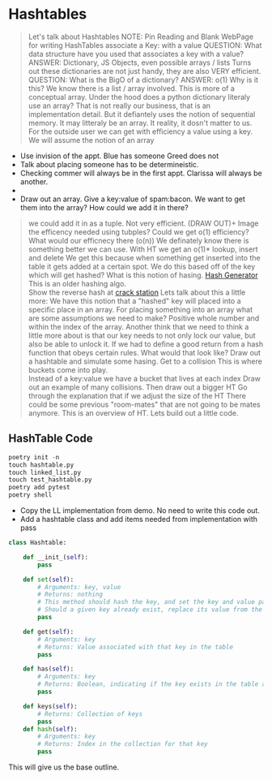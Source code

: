 # Hashtables

> Let's talk about Hashtables
> NOTE: Pin Reading and Blank WebPage for writing
> HashTables associate a Key: with a value
> QUESTION: What data structure have you used that associates a key with a value?
> ANSWER: Dictionary, JS Objects, even possible arrays / lists
> Turns out these dictionaries are not just handy, they are also VERY efficient.
> QUESTION: What is the BigO of a dictionary?
> ANSWER: o(1)
> Why is it this?  We know there is a list / array involved. This is more of a conceptual array.  Under the hood does a python dictionary literaly use an array? That is not really our business, that is an implementation detail. But it defiantely uses the notion of sequential memory. It may litteraly be an array. It reality, it dosn't matter to us. For the outside user we can get with efficiency a value using a key. We will assume the notion of an array

- Use invision of the appt.  Blue has someone Greed does not
- Talk about placing someone has to be determineistic.
- Checking commer will always be in the first appt.  Clarissa will always be another.
- 
- Draw out an array.  Give a key:value of spam:bacon. We want to get them into the array?  How could we add it in there?

> we could add it in as a tuple.  Not very efficient. (DRAW OUT)+
> Image the efficency needed using tubples?  Could we get o(1) efficiency?
> What would our efficnecy there (o(n))
> We definately know there is something better we can use.
> With HT we get an o(1)* lookup, insert and delete
> We get this because when something get inserted into the table
> it gets added at a certain spot.
> We do this based off of the key which will get hashed?
> What is this notion of hasing.
> [Hash Generator](https://www.md5hashgenerator.com/)
> This is an older hashing algo.  
> Show the reverse hash at
> [crack station](https://crackstation.net/)
> Lets talk about this a little more: We have this notion that a "hashed" key will placed into a specific place in an array.
> For placing something into an array what are some assumptions we need to make?
> Positive whole number and within the index of the array.
> Another think that we need to think a little more about is that our key
> needs to not only lock our value, but also be able to unlock it.
> If we had to define a good return from a hash function that obeys
> certain rules. What would that look like?
> Draw out a hashtable and simulate some hasing. Get to a collision
> This is where buckets come into play.  
> Instead of a key:value we have a bucket that lives at each index
> Draw out an example of many collisions. Then draw out a bigger HT
> Go through the explanation that if we adjust the size of the HT
> There could be some previous "room-mates" that are not going to be mates anymore.
> This is an overview of HT. Lets build out a little code.

## HashTable Code

```python
poetry init -n
touch hashtable.py
touch linked_list.py
touch test_hashtable.py
poetry add pytest
poetry shell
```

- Copy the LL implementation from demo.  No need to write this code out.
- Add a hashtable class and add items needed from implementation with pass

```python
class Hashtable:

    def __init_(self):
        pass

    def set(self):
        # Arguments: key, value
        # Returns: nothing
        # This method should hash the key, and set the key and value pair in the table, handling collisions as needed.
        # Should a given key already exist, replace its value from the value argument given to this method.
        pass

    def get(self):
        # Arguments: key
        # Returns: Value associated with that key in the table
        pass

    def has(self):
        # Arguments: key
        # Returns: Boolean, indicating if the key exists in the table already.
        pass

    def keys(self):
        # Returns: Collection of keys
        pass
    def hash(self):
        # Arguments: key
        # Returns: Index in the collection for that key
        pass
```

This will give us the base outline.